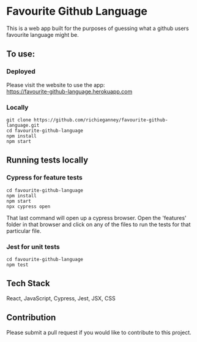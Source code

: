 # Favourite Github Language

This is a web app built for the purposes of guessing what a github users favourite language might be.

## To use:

### Deployed

Please visit the website to use the app:  
https://favourite-github-language.herokuapp.com

### Locally

```
git clone https://github.com/richieganney/favourite-github-language.git
cd favourite-github-language
npm install
npm start
```

## Running tests locally

### Cypress for feature tests
```
cd favourite-github-language
npm install
npm start
npx cypress open
```
That last command will open up a cypress browser. Open the 'features' folder in that browser and click on any of the files to run the tests for that particular file.

### Jest for unit tests
```
cd favourite-github-language
npm test
```
## Tech Stack

React, JavaScript, Cypress, Jest, JSX, CSS

## Contribution

Please submit a pull request if you would like to contribute to this project.

